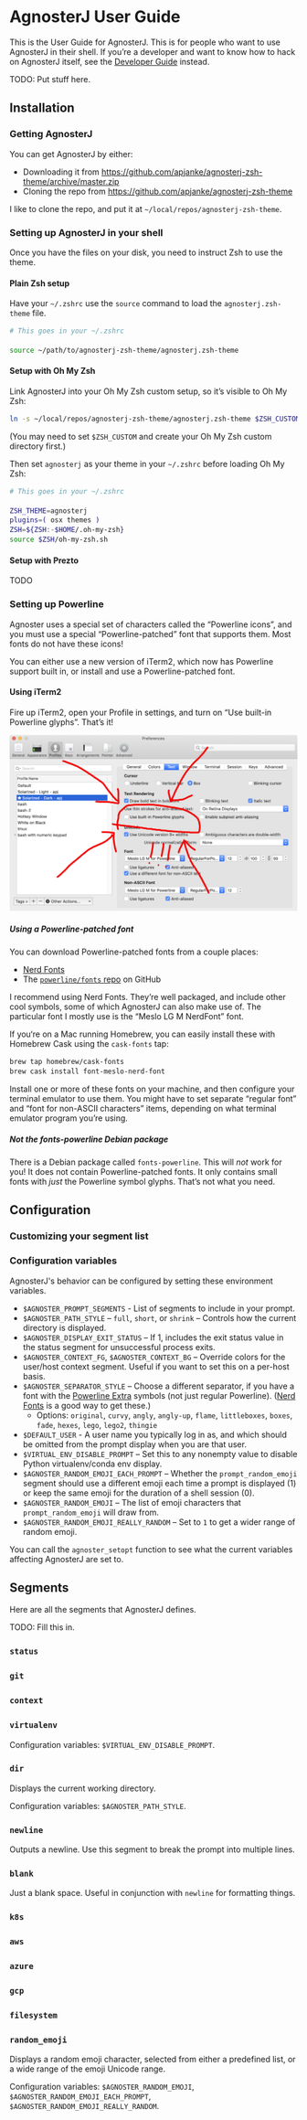# AgnosterJ User Guide

This is the User Guide for AgnosterJ. This is for people who want to use AgnosterJ in their shell. If you’re a developer and want to know how to hack on AgnosterJ itself, see the [Developer Guide](https://github.com/apjanke/agnosterj-zsh-theme/blob/master/doc/DeveloperGuide.md) instead.

TODO: Put stuff here.

## Installation

### Getting AgnosterJ

You can get AgnosterJ by either:
  * Downloading it from https://github.com/apjanke/agnosterj-zsh-theme/archive/master.zip
  * Cloning the repo from https://github.com/apjanke/agnosterj-zsh-theme

I like to clone the repo, and put it at `~/local/repos/agnosterj-zsh-theme`.

### Setting up AgnosterJ in your shell

Once you have the files on your disk, you need to instruct Zsh to use the theme.

#### Plain Zsh setup

Have your `~/.zshrc` use the `source` command to load the `agnosterj.zsh-theme` file.

```zsh
# This goes in your ~/.zshrc

source ~/path/to/agnosterj-zsh-theme/agnosterj.zsh-theme
```

#### Setup with Oh My Zsh

Link AgnosterJ into your Oh My Zsh custom setup, so it’s visible to Oh My Zsh:

```bash
ln -s ~/local/repos/agnosterj-zsh-theme/agnosterj.zsh-theme $ZSH_CUSTOM/themes/agnosterj.zsh-theme
```

(You may need to set `$ZSH_CUSTOM` and create your Oh My Zsh custom directory first.)

Then set `agnosterj` as your theme in your `~/.zshrc` before loading Oh My Zsh:

```zsh
# This goes in your ~/.zshrc

ZSH_THEME=agnosterj
plugins=( osx themes )
ZSH=${ZSH:-$HOME/.oh-my-zsh}
source $ZSH/oh-my-zsh.sh
```

#### Setup with Prezto

TODO

### Setting up Powerline

Agnoster uses a special set of characters called the “Powerline icons”, and you must use a special “Powerline-patched” font that supports them. Most fonts do not have these icons!

You can either use a new version of iTerm2, which now has Powerline support built in, or install and use a Powerline-patched font.

#### Using iTerm2

Fire up iTerm2, open your Profile in settings, and turn on “Use built-in Powerline glyphs”. That’s it!

![iTerm2 Powerline glyph support in profile](images/iTerm2-Powerline-Yay.png)

##### Using a Powerline-patched font

You can download Powerline-patched fonts from a couple places:

* [Nerd Fonts](https://www.nerdfonts.com/)
* The [`powerline/fonts` repo](https://github.com/powerline/fonts) on GitHub

I recommend using Nerd Fonts. They’re well packaged, and include other cool symbols, some of which AgnosterJ can also make use of. The particular font I mostly use is the “Meslo LG M NerdFont” font.

If you‘re on a Mac running Homebrew, you can easily install these with Homebrew Cask using the `cask-fonts` tap:

```bash
brew tap homebrew/cask-fonts
brew cask install font-meslo-nerd-font
```

Install one or more of these fonts on your machine, and then configure your terminal emulator to use them. You might have to set separate “regular font” and “font for non-ASCII characters” items, depending on what terminal emulator program you’re using.

##### Not the fonts-powerline Debian package

There is a Debian package called `fonts-powerline`. This will _not_ work for you! It does not contain Powerline-patched fonts. It only contains small fonts with _just_ the Powerline symbol glyphs. That’s not what you need.

## Configuration

### Customizing your segment list

### Configuration variables

AgnosterJ's behavior can be configured by setting these environment variables.

* `$AGNOSTER_PROMPT_SEGMENTS` - List of segments to include in your prompt.
* `$AGNOSTER_PATH_STYLE` – `full`, `short`, or `shrink` – Controls how the current directory is displayed.
* `$AGNOSTER_DISPLAY_EXIT_STATUS` – If 1, includes the exit status value in the status segment for unsuccessful process exits.
* `$AGNOSTER_CONTEXT_FG`, `$AGNOSTER_CONTEXT_BG` – Override colors for the user/host context segment. Useful if you want to set this on a per-host basis.
* `$AGNOSTER_SEPARATOR_STYLE` – Choose a different separator, if you have a font with the [Powerline Extra](https://github.com/ryanoasis/powerline-extra-symbols) symbols (not just regular Powerline). ([Nerd Fonts](https://github.com/ryanoasis/nerd-fonts) is a good way to get these.)
  * Options: `original`, `curvy`, `angly`, `angly-up`, `flame`, `littleboxes`, `boxes`, `fade`, `hexes`, `lego`, `lego2`, `thingie`
* `$DEFAULT_USER` - A user name you typically log in as, and which should be omitted from the prompt display when you are that user.
* `$VIRTUAL_ENV_DISABLE_PROMPT` – Set this to any nonempty value to disable Python virtualenv/conda env display.
* `$AGNOSTER_RANDOM_EMOJI_EACH_PROMPT` – Whether the `prompt_random_emoji` segment should use a different emoji each time a prompt is displayed (1) or keep the same emoji for the duration of a shell session (0).
* `$AGNOSTER_RANDOM_EMOJI` – The list of emoji characters that `prompt_random_emoji` will draw from.
* `$AGNOSTER_RANDOM_EMOJI_REALLY_RANDOM` – Set to `1` to get a wider range of random emoji.

You can call the `agnoster_setopt` function to see what the current variables affecting AgnosterJ are set to.

## Segments

Here are all the segments that AgnosterJ defines.

TODO: Fill this in.

### `status`

### `git`

### `context`

### `virtualenv`

Configuration variables: `$VIRTUAL_ENV_DISABLE_PROMPT`.

### `dir`

Displays the current working directory.

Configuration variables: `$AGNOSTER_PATH_STYLE`.

### `newline`

Outputs a newline. Use this segment to break the prompt into multiple lines.

### `blank`

Just a blank space. Useful in conjunction with `newline` for formatting things.

### `k8s`

### `aws`

### `azure`

### `gcp`

### `filesystem`

### `random_emoji`

Displays a random emoji character, selected from either a predefined list, or a wide range of the emoji Unicode range.

Configuration variables: `$AGNOSTER_RANDOM_EMOJI`, `$AGNOSTER_RANDOM_EMOJI_EACH_PROMPT`, `$AGNOSTER_RANDOM_EMOJI_REALLY_RANDOM`.